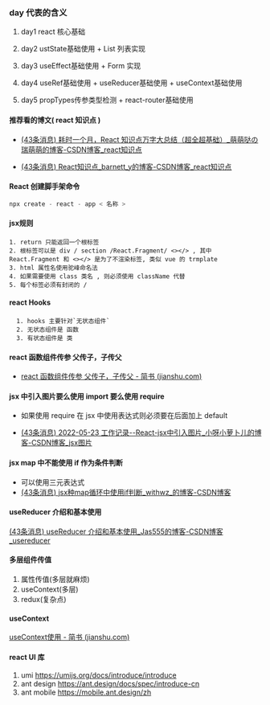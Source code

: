 ### day 代表的含义

1. day1 react 核心基础

2. day2 ustState基础使用 + List 列表实现

3. day3 useEffect基础使用 + Form 实现

4. day4 useRef基础使用 + useReducer基础使用 + useContext基础使用

5. day5 propTypes传参类型检测 + react-router基础使用

   

#### 推荐看的博文( react 知识点 )

- [(43条消息) 耗时一个月，React 知识点万字大总结（超全超基础）_萌萌哒の瑞萌萌的博客-CSDN博客_react知识点](https://blog.csdn.net/weixin_46232841/article/details/124505088)

- [(43条消息) React知识点_barnett_y的博客-CSDN博客_react知识点](https://blog.csdn.net/sinat_17775997/article/details/121767902)



#### React 创建脚手架命令

   ```js
   npx create - react - app < 名称 >
   ```



#### jsx规则

    1. return 只能返回一个根标签
    2. 根标签可以是 div / section /React.Fragment/ <></> , 其中 React.Fragment 和 <></> 是为了不渲染标签, 类似 vue 的 trmplate
    3. html 属性名使用驼峰命名法
    4. 如果需要使用 class 类名 , 则必须使用 className 代替
    5. 每个标签必须有封闭的 /



#### react Hooks

      1. hooks 主要针对`无状态组件`
      2. 无状态组件是 函数
      3. 有状态组件是 类



#### react 函数组件传参 父传子，子传父

- [react 函数组件传参 父传子，子传父 - 简书 (jianshu.com)](https://www.jianshu.com/p/26a83ddb38c5)



#### jsx 中引入图片要么使用 import 要么使用 require

- 如果使用 require 在 jsx 中使用表达式则必须要在后面加上 default

- [(43条消息) 2022-05-23 工作记录--React-jsx中引入图片_小呀小萝卜儿的博客-CSDN博客_jsx图片](https://blog.csdn.net/weixin_48850734/article/details/124937524)



#### jsx map 中不能使用 if 作为条件判断

- 可以使用三元表达式
- [(43条消息) jsx种map循环中使用if判断_withwz_的博客-CSDN博客](https://blog.csdn.net/weixin_42519137/article/details/98357205)



#### useReducer 介绍和基本使用

[(43条消息) useReducer 介绍和基本使用_Jas555的博客-CSDN博客_usereducer](https://blog.csdn.net/Jas3000/article/details/124168218)



#### 多层组件传值

1. 属性传值(多层就麻烦) 
2. useContext(多层)
3. redux(复杂点)



#### useContext

[useContext使用 - 简书 (jianshu.com)](https://www.jianshu.com/p/cc91178724d5)



#### react UI 库

1. umi https://umijs.org/docs/introduce/introduce
2. ant design https://ant.design/docs/spec/introduce-cn
3. ant mobile https://mobile.ant.design/zh

